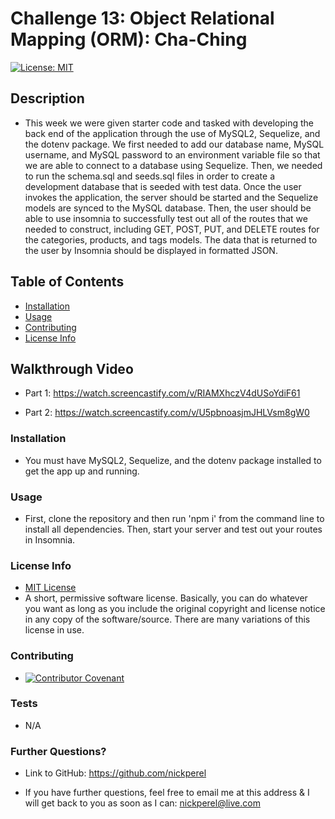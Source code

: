 # Challenge 13: Object Relational Mapping (ORM): Cha-Ching
  [![License: MIT](https://img.shields.io/badge/License-MIT-yellow.svg)](https://opensource.org/licenses/MIT)

  ## Description
  
  * This week we were given starter code and tasked with developing the back end of the application through the use of MySQL2, Sequelize, and the dotenv package. We first needed to add our database name, MySQL username, and MySQL password to an environment variable file so that we are able to connect to a database using Sequelize. Then, we needed to run the schema.sql and seeds.sql files in order to create a development database that is seeded with test data. Once the user invokes the application, the server should be started and the Sequelize models are synced to the MySQL database. Then, the user should be able to use insomnia to successfully test out all of the routes that we needed to construct, including GET, POST, PUT, and DELETE routes for the categories, products, and tags models. The data that is returned to the user by Insomnia should be displayed in formatted JSON.

  ## Table of Contents

  * [Installation](#installation)
  * [Usage](#usage)
  * [Contributing](#contributing)
  * [License Info](#license-info)

  ## Walkthrough Video
  
  * Part 1: https://watch.screencastify.com/v/RIAMXhczV4dUSoYdiF61

  * Part 2: https://watch.screencastify.com/v/U5pbnoasjmJHLVsm8gW0
  
  ### Installation
  
  * You must have MySQL2, Sequelize, and the dotenv package installed to get the app up and running.

  ### Usage

  * First, clone the repository and then run 'npm i' from the command line to install all dependencies. Then, start your server and test out your routes in Insomnia.

  ### License Info
  * [MIT License](https://opensource.org/licenses/MIT)
  * A short, permissive software license. Basically, you can do whatever you want as long as you include the original copyright and license notice in any copy of the software/source.  There are many variations of this license in use.
  
  ### Contributing

  * [![Contributor Covenant](https://img.shields.io/badge/Contributor%20Covenant-2.1-4baaaa.svg)](code_of_conduct.md)

  ### Tests

  * N/A

  ### Further Questions?

  * Link to GitHub: https://github.com/nickperel

  * If you have further questions, feel free to email me at this address & I will get back to you as soon as I can: nickperel@live.com

